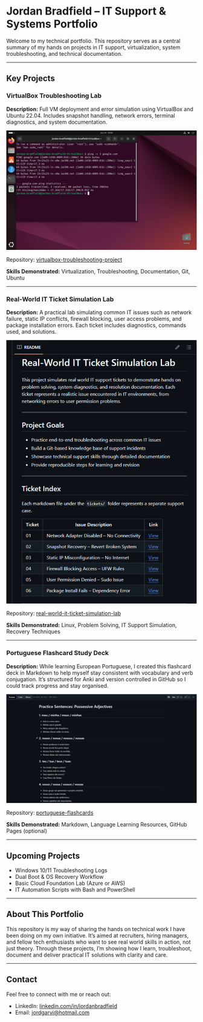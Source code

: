 # Jordan Bradfield – IT Support & Systems Portfolio

Welcome to my technical portfolio. This repository serves as a central summary of my hands on projects in IT support, virtualization, system troubleshooting, and technical documentation.

---

## Key Projects

### VirtualBox Troubleshooting Lab
**Description:** Full VM deployment and error simulation using VirtualBox and Ubuntu 22.04. Includes snapshot handling, network errors, terminal diagnostics, and system documentation.

![VirtualBox Project Screenshot](images/project-vbox.png)

Repository: [virtualbox-troubleshooting-project](https://github.com/jordgarvi/virtualbox-troubleshooting-project)

**Skills Demonstrated:** Virtualization, Troubleshooting, Documentation, Git, Ubuntu

---

### Real-World IT Ticket Simulation Lab
**Description:** A practical lab simulating common IT issues such as network failure, static IP conflicts, firewall blocking, user access problems, and package installation errors. Each ticket includes diagnostics, commands used, and solutions.

![Ticket Simulation Screenshot](images/project-ticket.png)

Repository: [real-world-it-ticket-simulation-lab](https://github.com/jordgarvi/real-world-it-ticket-simulation-lab)

**Skills Demonstrated:** Linux, Problem Solving, IT Support Simulation, Recovery Techniques

---

### Portuguese Flashcard Study Deck
**Description:** While learning European Portuguese, I created this flashcard deck in Markdown to help myself stay consistent with vocabulary and verb conjugation. It’s structured for Anki and version controlled in GitHub so I could track progress and stay organised.

![Portuguese Flashcards Screenshot](images/project-portuguese.png)

Repository: [portuguese-flashcards](https://github.com/jordgarvi/portuguese-flashcards)

**Skills Demonstrated:** Markdown, Language Learning Resources, GitHub Pages (optional)

---

## Upcoming Projects

- Windows 10/11 Troubleshooting Logs
- Dual Boot & OS Recovery Workflow
- Basic Cloud Foundation Lab (Azure or AWS)
- IT Automation Scripts with Bash and PowerShell

---

## About This Portfolio

This repository is my way of sharing the hands on technical work I have been doing on my own initiative. It’s aimed at recruiters, hiring managers, and fellow tech enthusiasts who want to see real world skills in action, not just theory. Through these projects, I’m showing how I learn, troubleshoot, document and deliver practical IT solutions with clarity and care.

---

## Contact

Feel free to connect with me or reach out:

- LinkedIn: [linkedin.com/in/jordanbradfield](https://www.linkedin.com/in/jordan-bradfield)
- Email: jordgarvi@hotmail.com